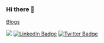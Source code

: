 
### Hi there 👋

[Blogs](https://rakhiroriya.wordpress.com/)

![](https://komarev.com/ghpvc/?username=DreamPearl&style=flat-square&color=blue)
[![LinkedIn Badge](https://img.shields.io/badge/LinkedIn-Profile-informational?style=flat&logo=linkedin&logoColor=white&color=blue)](https://www.linkedin.com/in/dreampearl/)
[![Twitter Badge](https://img.shields.io/badge/Twitter-Profile-informational?style=flat&logo=twitter&logoColor=white&color=blue)](https://twitter.com/IAmDreamPearl)


<!-- **DreamPearl/DreamPearl** is a ✨ _special_ ✨ repository because its `README.md` (this file) appears on your GitHub profile.

Here are some ideas to get you started:

- 🔭 I’m currently working on ...
- 🌱 I’m currently learning ...
- 👯 I’m looking to collaborate on ...
- 🤔 I’m looking for help with ...
- 💬 Ask me about ...
- 📫 How to reach me: ...
- 😄 Pronouns: ...
- ⚡ Fun fact: ... -->

